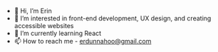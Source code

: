 - 👋 Hi, I’m Erin
- 👀 I’m interested in front-end development, UX design, and creating accessible websites
- 🌱 I’m currently learning React
- 📫 How to reach me - erdunnahoo@gmail.com
